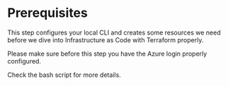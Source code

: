 # Prerequisites

This step configures your local CLI and creates some resources we need before we dive into Infrastructure as Code with Terraform properly.

Please make sure before this step you have the Azure login properly configured.

Check the bash script for more details.
